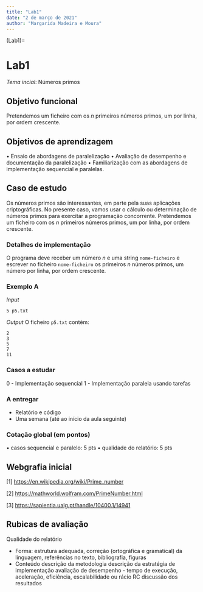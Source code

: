 ```yaml
---
title: "Lab1"
date: "2 de março de 2021"
author: "Margarida Madeira e Moura"
---
```

(Lab1)=
# Lab1

*Tema incial*: Números primos

## Objetivo funcional
Pretendemos um ficheiro com os $n$ primeiros números primos, um por linha, por ordem crescente.

## Objetivos de aprendizagem

• Ensaio de abordagens de paralelização 
• Avaliação de desempenho e documentação da paralelização
• Familiarização com as abordagens de implementação sequencial e paralelas.

## Caso de estudo

Os números primos são interessantes, em parte pela suas aplicações criptográficas.
No presente caso, vamos usar o cálculo ou determinação de números primos para exercitar a programação concorrente.
Pretendemos um ficheiro com os $n$ primeiros números primos, um por linha, por ordem crescente.

### Detalhes de implementação

O programa deve receber um número $n$ e uma string `nome-ficheiro` e escrever no ficheiro `nome-ficheiro` os primeiros $n$ números primos, um número por linha, por ordem crescente.

### Exemplo A

*Input*
```
5 p5.txt
```

*Output*
O ficheiro `p5.txt` contém:
```
2
3
5
7
11
```


### Casos a estudar

0 - Implementação sequencial
1 - Implementação paralela usando tarefas


### A entregar
- Relatório e código 
- Uma semana (até ao início da aula seguinte)

### Cotação global (em pontos)

• casos sequencial e paralelo: 5 pts
• qualidade do relatório: 5 pts


## Webgrafia inicial

<a id="1">[1]</a> https://en.wikipedia.org/wiki/Prime_number

<a id="2">[2]</a> https://mathworld.wolfram.com/PrimeNumber.html

<a id="3">[3]</a> https://sapientia.ualg.pt/handle/10400.1/14941


## Rubicas de avaliação

Qualidade do relatório

 - Forma: estrutura adequada, correção (ortográfica e gramatical) da linguagem, referências no texto, bibliografia, figuras
 - Conteúdo
    descrição da metodologia
    descrição da estratégia de implementação
    avaliação de desempenho - tempo de execução, aceleração, eficiência, escalabilidade ou rácio RC
    discussão dos resultados

